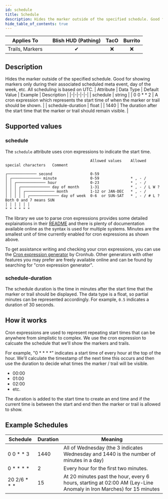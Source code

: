 ```yaml
---
id: schedule
title: Schedule
description: Hides the marker outside of the specified schedule. Good for showing markers only during their associated scheduled meta event, day of the week, etc. All scheduling is based on UTC.
hide_table_of_contents: true
---
```

| Applies To | | Blish HUD (Pathing) | TacO | Burrito |
|-|-|-|-|-|
| <center>Trails, Markers</center> | | <center>✔</center> | <center>❌</center> | <center>❌</center> |


## Description
Hides the marker outside of the specified schedule. Good for showing markers only during their associated scheduled meta event, day of the week, etc. All scheduling is based on UTC.
| Attribute | Data Type | Default Value | Example | Description |
|-|-|-|-|-|
| schedule | string |  | 0 0 * * 2 | 	A cron expression which represents the start time of when the marker or trail should be shown. | 
| schedule-duration | float |  | 1440 | The duration after the start time that the marker or trail should remain visible. | 
## Supported values

### schedule

The `schedule` attribute uses cron expressions to indicate the start time.

```
                                      Allowed values    Allowed special characters   Comment

┌───────────── second                 0-59
│ ┌───────────── minute               0-59              * , - /                      
│ │ ┌───────────── hour               0-23              * , - /                      
│ │ │ ┌───────────── day of month     1-31              * , - / L W ?                
│ │ │ │ ┌───────────── month          1-12 or JAN-DEC   * , - /                      
│ │ │ │ │ ┌───────────── day of week  0-6  or SUN-SAT   * , - / # L ?                Both 0 and 7 means SUN
│ │ │ │ │ │
* * * * * *
```

The library we use to parse cron expressions provides some detailed explainations in their [README](https://github.com/HangfireIO/Cronos#cron-format) and there is plenty of documentation available online as the syntax is used for multiple systems.  Minutes are the smallest unit of time currently enabled for cron expressions as shown above.

To get assistance writing and checking your cron expressions, you can use the [Cron expression generator](https://crontab.cronhub.io/) by Cronhub.  Other generators with other features you may prefer are freely available online and can be found by searching for "cron expression generator".

### schedule-duration

The schedule duration is the time in minutes after the start time that the marker or trail should be displayed.  The data type is a float, so partial minutes can be represented accordingly.  For example, `0.5` indicates a duration of 30 seconds.

## How it works

Cron expressions are used to represent repeating start times that can be anywhere from simplistic to complex.  We use the cron expression to calcuate the schedule that we'll show the markers and trails.  

For example, "0 * * * *" indicates a start time of every hour at the top of the hour.  We'll calculate the timestamp of the next time this occurs and then use the duration to decide what times the marker / trail will be visible.

- 00:00
- 01:00
- 02:00
- etc.

The duration is added to the start time to create an end time and if the current time is between the start and end then the marker or trail is allowed to show.

## Example Schedules

| Schedule | Duration | Meaning |
|-|-|-|
| 0 0 * * 3 | 1440 | All of Wednesday (the 3 indicates Wednesday and 1440 is the number of minutes in a day) |
| 0 * * * * | 2 | Every hour for the first two minutes. |
| 20 2/6 * * * | 15 | At 20 minutes past the hour, every 6 hours, starting at 02:00 AM (Ley-Line Anomaly in Iron Marches) for 15 minutes |
